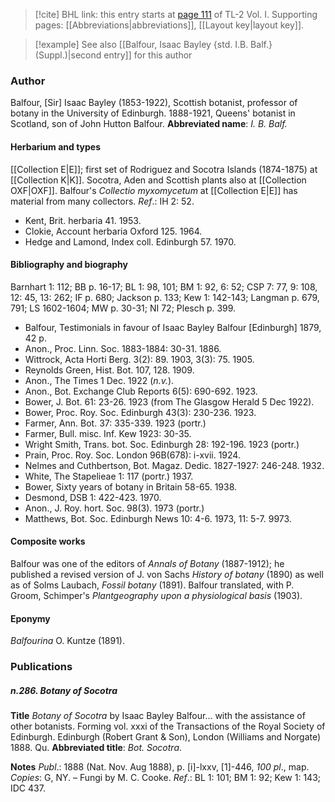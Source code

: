 > [!cite] BHL link: this entry starts at [page 111](https://www.biodiversitylibrary.org/page/33120242) of TL-2 Vol. I.
> Supporting pages: [[Abbreviations|abbreviations]], [[Layout key|layout key]].

> [!example] See also [[Balfour, Isaac Bayley {std. I.B. Balf.} (Suppl.)|second entry]] for this author

### Author

Balfour, \[Sir\] Isaac Bayley (1853-1922), Scottish botanist, professor of botany in the University of Edinburgh. 1888-1921, Queens' botanist in Scotland, son of John Hutton Balfour. 
**Abbreviated name**: *I. B. Balf.*

#### Herbarium and types

[[Collection E|E]]; first set of Rodriguez and Socotra Islands (1874-1875) at [[Collection K|K]]. Socotra, Aden and Scottish plants also at [[Collection OXF|OXF]]. Balfour's *Collectio myxomycetum* at [[Collection E|E]] has material from many collectors.
*Ref*.: IH 2: 52.
- Kent, Brit. herbaria 41. 1953.
- Clokie, Account herbaria Oxford 125. 1964.
- Hedge and Lamond, Index coll. Edinburgh 57. 1970.

#### Bibliography and biography

Barnhart 1: 112; BB p. 16-17; BL 1: 98, 101; BM 1: 92, 6: 52; CSP 7: 77, 9: 108, 12: 45, 13: 262; IF p. 680; Jackson p. 133; Kew 1: 142-143; Langman p. 679, 791; LS 1602-1604; MW p. 30-31; NI 72; Plesch p. 399.
- Balfour, Testimonials in favour of Isaac Bayley Balfour \[Edinburgh\] 1879, 42 p.
- Anon., Proc. Linn. Soc. 1883-1884: 30-31. 1886.
- Wittrock, Acta Horti Berg. 3(2): 89. 1903, 3(3): 75. 1905.
- Reynolds Green, Hist. Bot. 107, 128. 1909.
- Anon., The Times 1 Dec. 1922 (*n.v.*).
- Anon., Bot. Exchange Club Reports 6(5): 690-692. 1923.
- Bower, J. Bot. 61: 23-26. 1923 (from The Glasgow Herald 5 Dec 1922).
- Bower, Proc. Roy. Soc. Edinburgh 43(3): 230-236. 1923.
- Farmer, Ann. Bot. 37: 335-339. 1923 (portr.)
- Farmer, Bull. misc. Inf. Kew 1923: 30-35.
- Wright Smith, Trans. bot. Soc. Edinburgh 28: 192-196. 1923 (portr.)
- Prain, Proc. Roy. Soc. London 96B(678): i-xvii. 1924.
- Nelmes and Cuthbertson, Bot. Magaz. Dedic. 1827-1927: 246-248. 1932.
- White, The Stapelieae 1: 117 (portr.) 1937.
- Bower, Sixty years of botany in Britain 58-65. 1938.
- Desmond, DSB 1: 422-423. 1970.
- Anon., J. Roy. hort. Soc. 98(3). 1973 (portr.)
- Matthews, Bot. Soc. Edinburgh News 10: 4-6. 1973, 11: 5-7. 9973.

#### Composite works

Balfour was one of the editors of *Annals of Botany* (1887-1912); he published a revised version of J. von Sachs *History of botany* (1890) as well as of Solms Laubach, *Fossil botany* (1891). Balfour translated, with P. Groom, Schimper's *Plantgeography upon a physiological basis* (1903).

#### Eponymy

*Balfourina* O. Kuntze (1891).

### Publications

##### n.286. Botany of Socotra

**Title**
*Botany of Socotra* by Isaac Bayley Balfour... with the assistance of other botanists. Forming vol. xxxi of the Transactions of the Royal Society of Edinburgh. Edinburgh (Robert Grant & Son), London (Williams and Norgate) 1888. Qu.
**Abbreviated title**: *Bot. Socotra*.

**Notes**
*Publ*.: 1888 (Nat. Nov. Aug 1888), p. \[i\]-lxxv, \[1\]-446, *100 pl*., map. *Copies*: G, NY. – Fungi by M. C. Cooke.
*Ref*.: BL 1: 101; BM 1: 92; Kew 1: 143; IDC 437.

